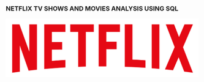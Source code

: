 ### NETFLIX TV SHOWS AND MOVIES ANALYSIS USING SQL
![NETFLIX LOGO](https://github.com/yanamndra-pavankumarsharma/NETFLIX_ANALYSIS/blob/main/logo.png)
